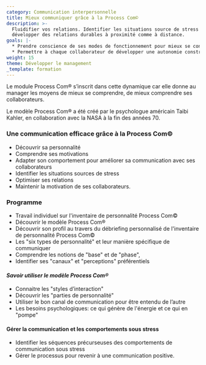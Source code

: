 ```yaml
---
category: Communication interpersonnelle
title: Mieux communiquer grâce à la Process Com©
description: >-
  Fluidifier vos relations. Identifier les situations source de stress et
  développer des relations durables à proximité comme à distance. 
goals: |-
  * Prendre conscience de ses modes de fonctionnement pour mieux se connaître
  * Permettre à chaque collaborateur de développer une autonomie constructive
weight: 15
theme: Développer le management
_template: formation
---
```


Le module Process Com® s’inscrit dans cette dynamique car elle donne au manager les moyens de mieux se comprendre, de mieux comprendre ses collaborateurs. 

Le modèle Process Com® a été créé par le psychologue américain Taibi Kahler, en collaboration avec la NASA à la fin des années 70.

### **Une communication efficace grâce à la Process Com©**

* Découvrir sa personnalité
* Comprendre ses motivations
* Adapter son comportement pour améliorer sa communication avec ses collaborateurs
* Identifier les situations sources de stress
* Optimiser ses relations
* Maintenir la motivation de ses collaborateurs.

### Programme

* Travail individuel sur l'inventaire de personnalité Process Com©
* Découvrir le modèle Process Com®
* Découvrir son profil au travers du débriefing personnalisé de l'inventaire de personnalité Process Com©
* Les "six types de personnalité" et leur manière spécifique de communiquer
* Comprendre les notions de "base" et de "phase", 
* Identifier ses "canaux" et "perceptions" préférentiels

#### _Savoir utiliser le modèle Process Com®_

* Connaitre les "styles d’interaction"
* Découvrir les "parties de personnalité"
* Utiliser le bon canal de communication pour être entendu de l’autre
* Les besoins psychologiques: ce qui génère de l'énergie et ce qui en "pompe"

#### **Gérer la communication et les comportements sous stress**

* Identifier les séquences précurseuses des comportements de communication sous stress
* Gérer le processus pour revenir à une communication positive.
